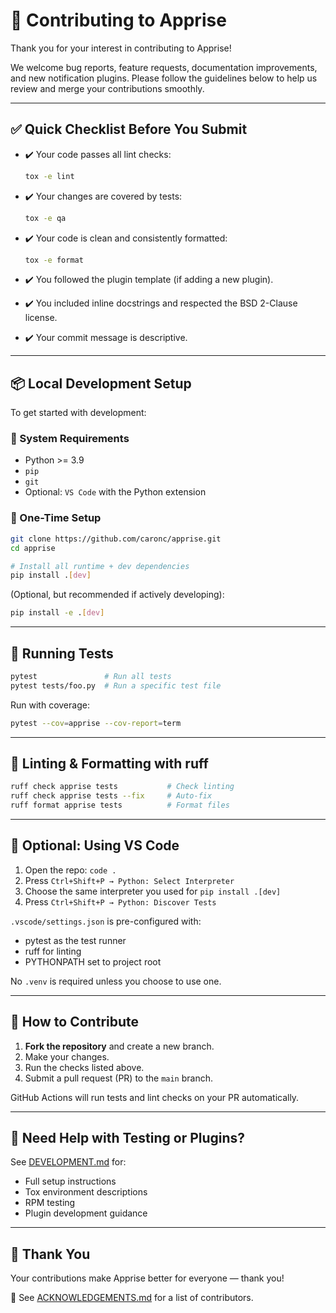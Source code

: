 # 🤝 Contributing to Apprise

Thank you for your interest in contributing to Apprise!

We welcome bug reports, feature requests, documentation improvements, and new
notification plugins. Please follow the guidelines below to help us review and
merge your contributions smoothly.

---

## ✅ Quick Checklist Before You Submit

- ✔️ Your code passes all lint checks:
  ```bash
  tox -e lint
  ```

- ✔️ Your changes are covered by tests:
  ```bash
  tox -e qa
  ```

- ✔️ Your code is clean and consistently formatted:
  ```bash
  tox -e format
  ```


- ✔️ You followed the plugin template (if adding a new plugin).
- ✔️ You included inline docstrings and respected the BSD 2-Clause license.
- ✔️ Your commit message is descriptive.

---

## 📦 Local Development Setup

To get started with development:

### 🧰 System Requirements

- Python >= 3.9
- `pip`
- `git`
- Optional: `VS Code` with the Python extension

### 🚀 One-Time Setup

```bash
git clone https://github.com/caronc/apprise.git
cd apprise

# Install all runtime + dev dependencies
pip install .[dev]
```

(Optional, but recommended if actively developing):
```bash
pip install -e .[dev]
```

---

## 🧪 Running Tests

```bash
pytest               # Run all tests
pytest tests/foo.py  # Run a specific test file
```

Run with coverage:
```bash
pytest --cov=apprise --cov-report=term
```

---

## 🧹 Linting & Formatting with ruff

```bash
ruff check apprise tests           # Check linting
ruff check apprise tests --fix     # Auto-fix
ruff format apprise tests          # Format files
```

---

## 🧰 Optional: Using VS Code

1. Open the repo: `code .`
2. Press `Ctrl+Shift+P → Python: Select Interpreter`
3. Choose the same interpreter you used for `pip install .[dev]`
4. Press `Ctrl+Shift+P → Python: Discover Tests`

`.vscode/settings.json` is pre-configured with:

- pytest as the test runner
- ruff for linting
- PYTHONPATH set to project root

No `.venv` is required unless you choose to use one.

---

## 📌 How to Contribute

1. **Fork the repository** and create a new branch.
2. Make your changes.
3. Run the checks listed above.
4. Submit a pull request (PR) to the `main` branch.

GitHub Actions will run tests and lint checks on your PR automatically.

---

## 🧪 Need Help with Testing or Plugins?

See [DEVELOPMENT.md](./DEVELOPMENT.md) for:
- Full setup instructions
- Tox environment descriptions
- RPM testing
- Plugin development guidance

---

## 🙏 Thank You

Your contributions make Apprise better for everyone — thank you!

📝 See [ACKNOWLEDGEMENTS.md](./ACKNOWLEDGEMENTS.md) for a list of contributors.
